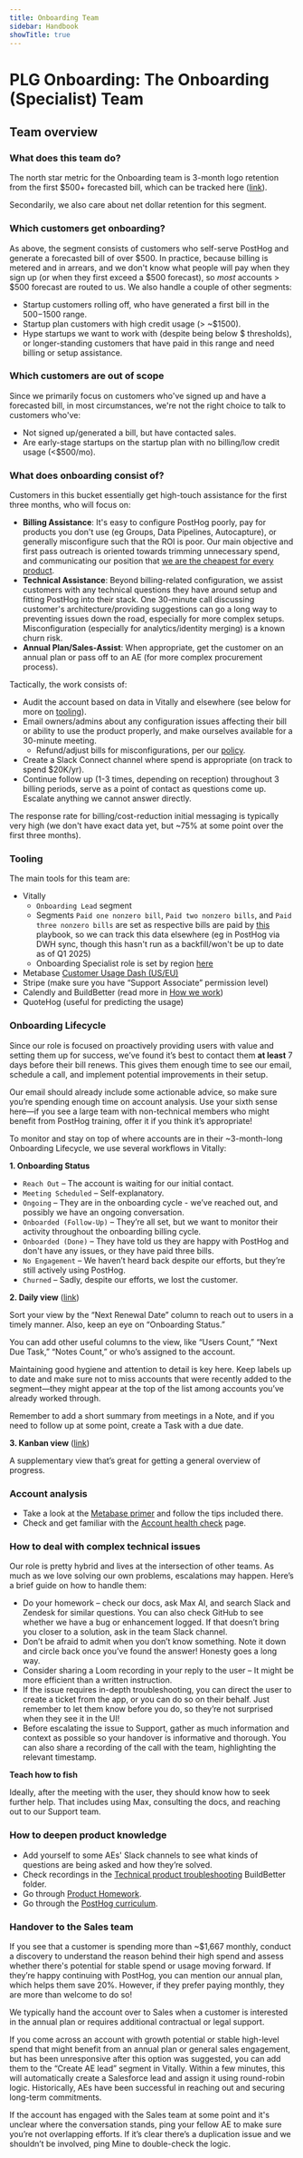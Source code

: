 ```yaml
---
title: Onboarding Team
sidebar: Handbook
showTitle: true
---
```


# PLG Onboarding: The Onboarding (Specialist) Team


## Team overview

### What does this team do?

The north star metric for the Onboarding team is 3-month logo retention from the first $500+ forecasted bill, which can be tracked here ([link](https://us.posthog.com/project/2/dashboard/363452)).

Secondarily, we also care about net dollar retention for this segment.

### Which customers get onboarding?

As above, the segment consists of customers who self-serve PostHog and generate a forecasted bill of over $500. In practice, because billing is metered and in arrears, and we don't know what people will pay when they sign up (or when they first exceed a $500 forecast), so _most_ accounts > $500 forecast are routed to us. We also handle a couple of other segments:

- Startup customers rolling off, who have generated a first bill in the $500-$1500 range.
- Startup plan customers with high credit usage (> ~$1500).
- Hype startups we want to work with (despite being below $ thresholds), or longer-standing customers that have paid in this range and need billing or setup assistance.

### Which customers are out of scope

Since we primarily focus on customers who've signed up and have a forecasted bill, in most circumstances, we're not the right choice to talk to customers who've:

- Not signed up/generated a bill, but have contacted sales.
- Are early-stage startups on the startup plan with no billing/low credit usage (<$500/mo).

### What does onboarding consist of?

Customers in this bucket essentially get high-touch assistance for the first three months, who will focus on:

- **Billing Assistance**: It's easy to configure PostHog poorly, pay for products you don't use (eg Groups, Data Pipelines, Autocapture), or generally misconfigure such that the ROI is poor. Our main objective and first pass outreach is oriented towards trimming unnecessary spend, and communicating our position that [we are the cheapest for every product](/why).
- **Technical Assistance**: Beyond billing-related configuration, we assist customers with any technical questions they have around setup and fitting PostHog into their stack. One 30-minute call discussing customer's architecture/providing suggestions can go a long way to preventing issues down the road, especially for more complex setups. Misconfiguration (especially for analytics/identity merging) is a known churn risk.
- **Annual Plan/Sales-Assist**: When appropriate, get the customer on an annual plan or pass off to an AE (for more complex procurement process).

Tactically, the work consists of: 
- Audit the account based on data in Vitally and elsewhere (see below for more on [tooling](#tooling)). 
- Email owners/admins about any configuration issues affecting their bill or ability to use the product properly, and make ourselves available for a 30-minute meeting.
  - Refund/adjust bills for misconfigurations, per our [policy](/handbook/growth/sales/refunds).
- Create a Slack Connect channel where spend is appropriate (on track to spend $20K/yr).
- Continue follow up (1-3 times, depending on reception) throughout 3 billing periods, serve as a point of contact as questions come up. Escalate anything we cannot answer directly.  

The response rate for billing/cost-reduction initial messaging is typically very high (we don't have exact data yet, but ~75% at some point over the first three months).

### Tooling

The main tools for this team are:

- Vitally
  - `Onboarding Lead` segment
  - Segments `Paid one nonzero bill`, `Paid two nonzero bills`, and `Paid three nonzero bills` are set as respective bills are paid by [this](https://posthog.vitally-eu.io/settings/playbooks/f6f3c9e0-2dc5-4560-8653-63d143816293) playbook, so we can track this data elsewhere (eg in PostHog via DWH sync, though this hasn't run as a backfill/won't be up to date as of Q1 2025)
  - Onboarding Specialist role is set by region [here](https://posthog.vitally-eu.io/settings/playbooks/50120bc6-98ae-4fc2-af38-7374ba424474)
- Metabase [Customer Usage Dash (US/EU)](https://metabase.prod-us.posthog.dev/dashboard/139-customer-usage-breakdown?organization_id=&project_id=&lookback_days=30)
- Stripe (make sure you have “Support Associate” permission level)
- Calendly and BuildBetter (read more in [How we work](https://posthog.com/handbook/growth/sales/how-we-work#tools-we-use))
- QuoteHog (useful for predicting the usage)

### Onboarding Lifecycle

Since our role is focused on proactively providing users with value and setting them up for success, we’ve found it’s best to contact them **at least** 7 days before their bill renews. This gives them enough time to see our email, schedule a call, and implement potential improvements in their setup.

Our email should already include some actionable advice, so make sure you’re spending enough time on account analysis. Use your sixth sense here—if you see a large team with non-technical members who might benefit from PostHog training, offer it if you think it’s appropriate!

To monitor and stay on top of where accounts are in their ~3-month-long Onboarding Lifecycle, we use several workflows in Vitally:

**1. Onboarding Status**

- `Reach Out` – The account is waiting for our initial contact.
- `Meeting Scheduled` – Self-explanatory.
- `Ongoing` – They are in the onboarding cycle - we’ve reached out, and possibly we have an ongoing conversation.
- `Onboarded (Follow-Up)` – They’re all set, but we want to monitor their activity throughout the onboarding billing cycle.
- `Onboarded (Done)` – They have told us they are happy with PostHog and don't have any issues, or they have paid three bills.
- `No Engagement` – We haven’t heard back despite our efforts, but they’re still actively using PostHog.
- `Churned` – Sadly, despite our efforts, we lost the customer.

**2. Daily view** ([link](https://posthog.vitally-eu.io/hubs/152ccd4c-c7b2-4508-865b-b08fea5c3dc6/d08c5202-bdcd-40b8-aba7-5746c340a35b))

Sort your view by the “Next Renewal Date” column to reach out to users in a timely manner. Also, keep an eye on “Onboarding Status.”

You can add other useful columns to the view, like “Users Count,” “Next Due Task,” “Notes Count,” or who’s assigned to the account.

Maintaining good hygiene and attention to detail is key here. Keep labels up to date and make sure not to miss accounts that were recently added to the segment—they might appear at the top of the list among accounts you’ve already worked through.

Remember to add a short summary from meetings in a Note, and if you need to follow up at some point, create a Task with a due date.

**3. Kanban view** ([link](https://posthog.vitally-eu.io/hubs/fcbd959f-4b0e-4786-9c37-8a1d9fc4f634/5dca462e-a6d2-4710-a8f8-a2f4b492569c ))

A supplementary view that’s great for getting a general overview of progress.
   
### Account analysis

- Take a look at the [Metabase primer](https://github.com/PostHog/company-internal/wiki/Onboarding-Workflows#metabase-account-analysis) and follow the tips included there.
- Check and get familiar with the [Account health check](https://posthog.com/handbook/cs-and-onboarding/health-tracking) page.

### How to deal with complex technical issues

Our role is pretty hybrid and lives at the intersection of other teams. As much as we love solving our own problems, escalations may happen. Here’s a brief guide on how to handle them:

- Do your homework – check our docs, ask Max AI, and search Slack and Zendesk for similar questions. You can also check GitHub to see whether we have a bug or enhancement logged. If that doesn’t bring you closer to a solution, ask in the team Slack channel.
- Don’t be afraid to admit when you don’t know something. Note it down and circle back once you’ve found the answer! Honesty goes a long way.
- Consider sharing a Loom recording in your reply to the user – It might be more efficient than a written instruction.
- If the issue requires in-depth troubleshooting, you can direct the user to create a ticket from the app, or you can do so on their behalf. Just remember to let them know before you do, so they’re not surprised when they see it in the UI!
- Before escalating the issue to Support, gather as much information and context as possible so your handover is informative and thorough. You can also share a recording of the call with the team, highlighting the relevant timestamp.

**Teach how to fish**

Ideally, after the meeting with the user, they should know how to seek further help. That includes using Max, consulting the docs, and reaching out to our Support team.

### How to deepen product knowledge

- Add yourself to some AEs' Slack channels to see what kinds of questions are being asked and how they’re solved.
- Check recordings in the [Technical product troubleshooting](https://app.buildbetter.app/folders/14593) BuildBetter folder.
- Go through [Product Homework](https://docs.google.com/document/d/1x8fnUUi5bDGeSYQl_E-_fViuNxi7j_tC0YwhLC5lwv0/edit?tab=t.0#heading=h.cioukeluttdh).
- Go through the [PostHog curriculum](https://posthog.com/handbook/cs-and-onboarding/new-hire-onboarding#posthog-curriculum). 

### Handover to the Sales team

If you see that a customer is spending more than ~$1,667 monthly, conduct a discovery to understand the reason behind their high spend and assess whether there's potential for stable spend or usage moving forward. If they’re happy continuing with PostHog, you can mention our annual plan, which helps them save 20%. However, if they prefer paying monthly, they are more than welcome to do so!

We typically hand the account over to Sales when a customer is interested in the annual plan or requires additional contractual or legal support.

If you come across an account with growth potential or stable high-level spend that might benefit from an annual plan or general sales engagement, but has been unresponsive after this option was suggested, you can add them to the “Create AE lead” segment in Vitally. Within a few minutes, this will automatically create a Salesforce lead and assign it using round-robin logic. Historically, AEs have been successful in reaching out and securing long-term commitments.

If the account has engaged with the Sales team at some point and it's unclear where the conversation stands, ping your fellow AE to make sure you’re not overlapping efforts. If it’s clear there’s a duplication issue and we shouldn’t be involved, ping Mine to double-check the logic.

